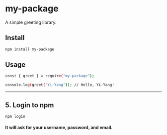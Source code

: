 # my-package

A simple greeting library.

## Install
```bash
npm install my-package
```
## Usage
```bash
const { greet } = require("my-package");

console.log(greet("Yi-Yang")); // Hello, Yi-Yang!
```

---

## 5. Login to npm
```bash
npm login
```
#### It will ask for your username, password, and email.